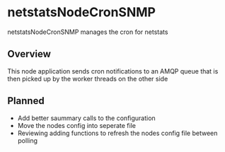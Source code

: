 # netstatsNodeCronSNMP
netstatsNodeCronSNMP manages the cron for netstats

## Overview
This node application sends cron notifications to an AMQP queue that is then picked up by the worker threads on the other side

## Planned 
* Add better saummary calls to the configuration
* Move the nodes config into seperate file
* Reviewing adding functions to refresh the nodes config file between polling